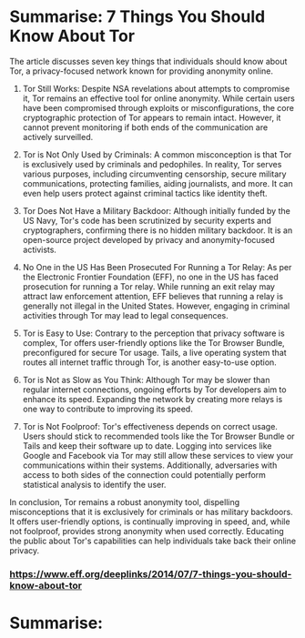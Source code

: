 # Summarise: 7 Things You Should Know About Tor
The article discusses seven key things that individuals should know about Tor, a privacy-focused network known for providing anonymity online.

1. Tor Still Works: Despite NSA revelations about attempts to compromise it, Tor remains an effective tool for online anonymity. While certain users have been compromised through exploits or misconfigurations, the core cryptographic protection of Tor appears to remain intact. However, it cannot prevent monitoring if both ends of the communication are actively surveilled.

2. Tor is Not Only Used by Criminals: A common misconception is that Tor is exclusively used by criminals and pedophiles. In reality, Tor serves various purposes, including circumventing censorship, secure military communications, protecting families, aiding journalists, and more. It can even help users protect against criminal tactics like identity theft.

3. Tor Does Not Have a Military Backdoor: Although initially funded by the US Navy, Tor's code has been scrutinized by security experts and cryptographers, confirming there is no hidden military backdoor. It is an open-source project developed by privacy and anonymity-focused activists.

4. No One in the US Has Been Prosecuted For Running a Tor Relay: As per the Electronic Frontier Foundation (EFF), no one in the US has faced prosecution for running a Tor relay. While running an exit relay may attract law enforcement attention, EFF believes that running a relay is generally not illegal in the United States. However, engaging in criminal activities through Tor may lead to legal consequences.

5. Tor is Easy to Use: Contrary to the perception that privacy software is complex, Tor offers user-friendly options like the Tor Browser Bundle, preconfigured for secure Tor usage. Tails, a live operating system that routes all internet traffic through Tor, is another easy-to-use option.

6. Tor is Not as Slow as You Think: Although Tor may be slower than regular internet connections, ongoing efforts by Tor developers aim to enhance its speed. Expanding the network by creating more relays is one way to contribute to improving its speed.

7. Tor is Not Foolproof: Tor's effectiveness depends on correct usage. Users should stick to recommended tools like the Tor Browser Bundle or Tails and keep their software up to date. Logging into services like Google and Facebook via Tor may still allow these services to view your communications within their systems. Additionally, adversaries with access to both sides of the connection could potentially perform statistical analysis to identify the user.

In conclusion, Tor remains a robust anonymity tool, dispelling misconceptions that it is exclusively for criminals or has military backdoors. It offers user-friendly options, is continually improving in speed, and, while not foolproof, provides strong anonymity when used correctly. Educating the public about Tor's capabilities can help individuals take back their online privacy.

### https://www.eff.org/deeplinks/2014/07/7-things-you-should-know-about-tor


# Summarise: 
